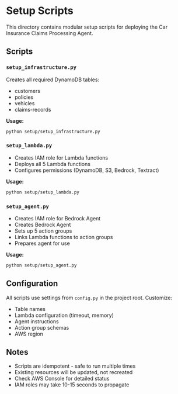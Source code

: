 # Setup Scripts

This directory contains modular setup scripts for deploying the Car Insurance Claims Processing Agent.

## Scripts

### `setup_infrastructure.py`
Creates all required DynamoDB tables:
- customers
- policies
- vehicles
- claims-records

**Usage:**
```bash
python setup/setup_infrastructure.py
```

### `setup_lambda.py`
- Creates IAM role for Lambda functions
- Deploys all 5 Lambda functions
- Configures permissions (DynamoDB, S3, Bedrock, Textract)

**Usage:**
```bash
python setup/setup_lambda.py
```

### `setup_agent.py`
- Creates IAM role for Bedrock Agent
- Creates Bedrock Agent
- Sets up 5 action groups
- Links Lambda functions to action groups
- Prepares agent for use

**Usage:**
```bash
python setup/setup_agent.py
```

## Configuration

All scripts use settings from `config.py` in the project root. Customize:
- Table names
- Lambda configuration (timeout, memory)
- Agent instructions
- Action group schemas
- AWS region

## Notes

- Scripts are idempotent - safe to run multiple times
- Existing resources will be updated, not recreated
- Check AWS Console for detailed status
- IAM roles may take 10-15 seconds to propagate
